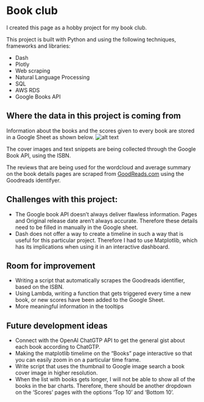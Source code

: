 # Book club

I created this page as a hobby project for my book club. 

This project is built with Python and using the following techniques, frameworks and libraries: 

- Dash
- Plotly
- Web scraping
- Natural Language Processing
- SQL
- AWS RDS
- Google Books API


## Where the data in this project is coming from

Information about the books and the scores given to every book are stored in a Google Sheet as shown below. 
![alt text](https://github.com/[username]/[reponame]/blob/[branch]/image.jpg?raw=true)

The cover images and text snippets are being collected through the Google Book API, using the ISBN. 

The reviews that are being used for the wordcloud and average summary on the book details pages are scraped from [GoodReads.com](http://GoodReads.com) using the Goodreads identifyer. 

## Challenges with this project:

- The Google book API doesn’t always deliver flawless information. Pages and Original release date aren’t always accurate. Therefore these details need to be filled in manually in the Google sheet. 
- Dash does not offer a way to create a timeline in such a way that is useful for this particular project. Therefore I had to use Matplotlib, which has its implications when using it in an interactive dashboard. 

## Room for improvement
- Writing a script that automatically scrapes the Goodreads identifier, based on the ISBN.
- Using Lambda, writing a function that gets triggered every time a new book, or new scores have been added to the Google Sheet.
- More meaningful information in the tooltips

## Future development ideas

- Connect with the OpenAI ChatGTP API to get the general gist about each book according to ChatGTP.
- Making the matplotlib timelime on the “Books” page interactive so that you can easily zoom in on a particular time frame. 
- Write script that uses the thumbnail to Google image search a book cover image in higher resolution. 
- When the list with books gets longer, I will not be able to show all of the books in the bar charts. Therefore, there should be another dropdown on the ‘Scores’ pages with the options ‘Top 10’ and ‘Bottom 10’.
